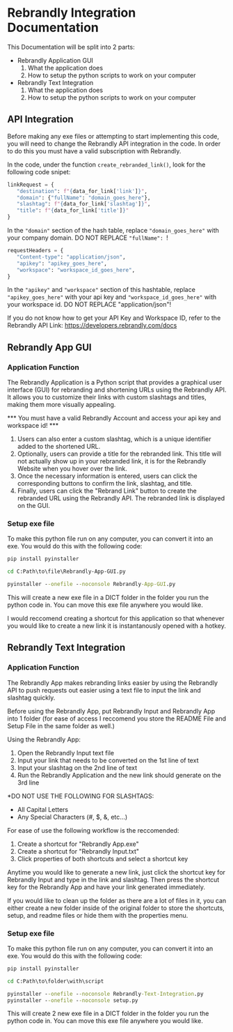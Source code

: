 # Rebrandly Integration Documentation

This Documentation will be split into 2 parts: 

* Rebrandly Application GUI
     1. What the application does
     2. How to setup the python scripts to work on your computer
* Rebrandly Text Integration
     1. What the application does
     2. How to setup the python scripts to work on your computer


## API Integration
Before making any exe files or attempting to start implementing this code, you will need to change the Rebrandly API integration in the code. In order to do this you must have a valid subscription with Rebrandly.

In the code, under the function `create_rebranded_link()`, look for the following code snipet:

```python
linkRequest = {
   "destination": f"{data_for_link['link']}",
   "domain": {"fullName": "domain_goes_here"},
   "slashtag": f"{data_for_link['slashtag']}",
   "title": f"{data_for_link['title']}"
}
```
In the `"domain"` section of the hash table, replace `"domain_goes_here"` with your company domain. DO NOT REPLACE `"fullName": `!

```python
requestHeaders = {
   "Content-type": "application/json",
   "apikey": "apikey_goes_here",
   "workspace": "workspace_id_goes_here",
}
```
In the `"apikey"` and `"workspace"` section of this hashtable, replace `"apikey_goes_here"` with your api key and `"workspace_id_goes_here"` with your workspace id. DO NOT REPLACE "application/json"!

If you do not know how to get your API Key and Workspace ID, refer to the Rebrandly API Link: https://developers.rebrandly.com/docs


## Rebrandly App GUI
### Application Function
The Rebrandly Application is a Python script that provides a graphical user interface (GUI) for rebranding and shortening URLs using the Rebrandly API. It allows you to customize their links with custom slashtags and titles, making them more visually appealing. 

*** You must have a valid Rebrandly Account and access your api key and workspace id! ***

1. Users can also enter a custom slashtag, which is a unique identifier added to the shortened URL.
2. Optionally, users can provide a title for the rebranded link. This title will not actually show up in your rebranded link, it is for the Rebrandly Website when
   you hover over the link.
3. Once the necessary information is entered, users can click the corresponding buttons to confirm the link, slashtag, and title.
4. Finally, users can click the "Rebrand Link" button to create the rebranded URL using the Rebrandly API. The rebranded link is displayed on the GUI.

### Setup exe file
To make this python file run on any computer, you can convert it into an exe. You would do this with the following code:

```cmd
pip install pyinstaller

cd C:Path\to\file\Rebrandly-App-GUI.py

pyinstaller --onefile --noconsole Rebrandly-App-GUI.py
```

This will create a new exe file in a DICT folder in the folder you run the python code in. You can move this exe file anywhere you would like.

I would reccomend creating a shortcut for this application so that whenever you would like to create a new link it is instantanously opened with a hotkey.


## Rebrandly Text Integration
### Application Function
The Rebrandly App makes rebranding links easier by using the Rebrandly API to push requests out easier using a text file to input the link and slashtag quickly.

Before using the Rebrandly App, put Rebrandly Input and Rebrandly App into 1 folder (for ease of access
I reccomend you store the README File and Setup File in the same folder as well.)

Using the Rebrandly App:
1. Open the Rebrandly Input text file
2. Input your link that needs to be converted on the 1st line of text
3. Input your slashtag on the 2nd line of text
4. Run the Rebrandly Application and the new link should generate on the 3rd line

*DO NOT USE THE FOLLOWING FOR SLASHTAGS:
- All Capital Letters
- Any Special Characters (#, $, &, etc...)

For ease of use the following workflow is the reccomended:
1. Create a shortcut for "Rebrandly App.exe"
2. Create a shortcut for "Rebrandly Input.txt"
3. Click properties of both shortcuts and select a shortcut key

Anytime you would like to generate a new link, just click the shortcut key for Rebrandly Input and
type in the link and slashtag. Then press the shortcut key for the Rebrandly App and have your link
generated immediately.

If you would like to clean up the folder as there are a lot of files in it, you can either create a
new folder inside of the original folder to store the shortcuts, setup, and readme files or hide them
with the properties menu.

### Setup exe file
To make this python file run on any computer, you can convert it into an exe. You would do this with the following code:

```cmd
pip install pyinstaller

cd C:Path\to\folder\with\script

pyinstaller --onefile --noconsole Rebrandly-Text-Integration.py
pyinstaller --onefile --noconsole setup.py
```

This will create 2 new exe file in a DICT folder in the folder you run the python code in. You can move this exe file anywhere you would like.

